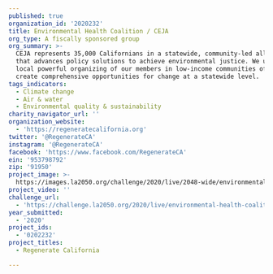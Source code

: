 ```yaml
---
published: true
organization_id: '2020232'
title: Environmental Health Coalition / CEJA
org_type: A fiscally sponsored group
org_summary: >-
  CEJA represents 35,000 Californians in a statewide, community-led alliance
  that advances policy solutions to achieve environmental justice. We unite the
  local powerful organizing of our members in low-income communities of color to
  create comprehensive opportunities for change at a statewide level.
tags_indicators:
  - Climate change
  - Air & water
  - Environmental quality & sustainability
charity_navigator_url: ''
organization_website:
  - 'https://regeneratecalifornia.org'
twitter: '@RegenerateCA'
instagram: '@RegenerateCA'
facebook: 'https://www.facebook.com/RegenerateCA'
ein: '953798792'
zip: '91950'
project_image: >-
  https://images.la2050.org/challenge/2020/live/2048-wide/environmental-health-coalition-ceja.jpg
project_video: ''
challenge_url:
  - 'https://challenge.la2050.org/2020/live/environmental-health-coalition-ceja/'
year_submitted:
  - '2020'
project_ids:
  - '0202232'
project_titles:
  - Regenerate California

---
```

